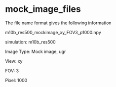 # mock_image_files

The file name format gives the following information

m10b_res500_mockimage_xy_FOV3_p1000.npy

simulation: m10b_res500 

Image Type: Mock image, ugr

View:       xy

FOV:        3

Pixel:      1000
